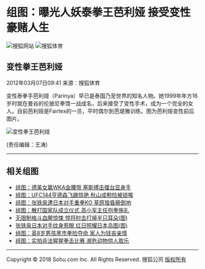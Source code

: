 # 组图：曝光人妖泰拳王芭利娅 接受变性豪赌人生

![搜狐网站](https://images.sohu.com/uiue/sohu_logo/2005/sohu_logo2.gif) ![搜狐体育](https://sports.sohu.com/upload/simgs20110121/sports_gmlogo2.gif)

## 变性拳王芭利娅

2012年03月07日09:41 来源：搜狐体育

变性泰拳手芭利娅（Parinya）早已是泰国乃至世界的知名人物。她1999年年方16岁时就在曼谷的伦披尼拳馆一战成名，后来接受了变性手术，成为一个完全的女人。目前芭利娅是Fairtex的一员，平时偶尔到芭堤雅训练。图为芭利娅变性前后图片。

![变性拳王芭利娅](https://photocdn.sohu.com/20120307/Img336945387.jpg)

(责任编辑：王涛)

---

## 相关组图

- [组图：德美女赢WKA金腰带 塞斯搏击擂台显身手](https://sports.sohu.com/20120303/n336581870.shtml)
- [组图：UFC144亨德森飞踢惊艳 秋山成勲险被锁喉](https://sports.sohu.com/20120226/n335922024.shtml)
- [组图：张铁泉遭日本对手重拳KO 草原狼昏厥倒地](https://sports.sohu.com/20120226/n335903772.shtml)
- [组图：散打国家队成立仪式 高小军主任抱拳施礼](https://sports.sohu.com/20120225/n335864928.shtml)
- [无限制格斗血腥惊悚 悍将肘击打掉半只耳朵(图)](https://sports.sohu.com/20120222/n335504612.shtml)
- [张铁泉日本对手纹身惹眼 红日照耀日本岛图(图)](https://sports.sohu.com/20120222/n335409177.shtml)
- [组图：英8岁男孩黑市拳险夺命 家人为钱丧亲情](https://sports.sohu.com/20120221/n335279321.shtml)
- [组图：实拍非法猩猩拳击比赛 濒危动物供人取乐](https://sports.sohu.com/20120220/n335257075.shtml)

---

Copyright © 2018 Sohu.com Inc. All Rights Reserved. 搜狐公司 [版权所有](https://corp.sohu.com/s2007/copyright/)